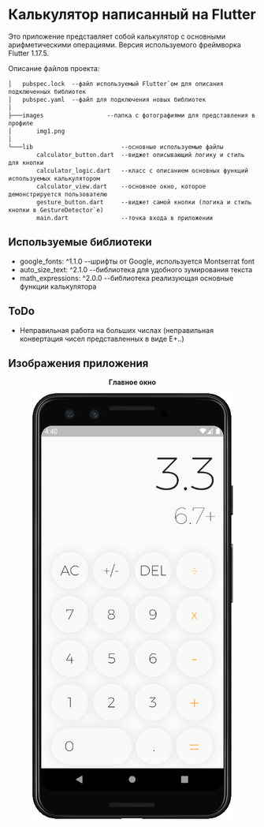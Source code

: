 # Калькулятор написанный на Flutter

Это приложение представляет собой калькулятор с основными арифметическими операциями. Версия используемого фреймворка Flutter 1.17.5. 

Описание файлов проекта:
```
│   pubspec.lock  --файл используемый Flutter`ом для описания подключенных библиотек
│   pubspec.yaml  --файл для подключения новых библиотек 
│
├───images                  --папка с фотографиями для представления в профиле
│       img1.png
│
└───lib                         --основные используемые файлы
        calculator_button.dart  --виджет описывающий логику и стиль для кнопки
        calculator_logic.dart   --класс с описанием основных функций используемых калькулятором
        calculator_view.dart    --основное окно, которое демонстрируется пользователю
        gesture_button.dart     --виджет самой кнопки (логика и стиль кнопки в GestureDetector`е)
        main.dart               --точка входа в приложении
```
## Используемые библиотеки
* google_fonts: ^1.1.0      --шрифты от Google, используется Montserrat font  
*  auto_size_text: ^2.1.0    --библиотека для удобного зумирования текста  
*  math_expressions: ^2.0.0  --библиотека реализующая основные функции калькулятора

## ToDo
* Неправильная работа на больших числах (неправильная конвертация чисел представленных в виде E+..)

## Изображения приложения

<p align="center">
  <b>Главное окно</b>
</p>
<p align="center">
  <img src="/images/img1.png">
</p>
